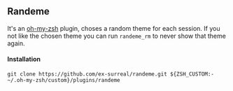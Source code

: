 ## Randeme

It's an [oh-my-zsh](https://github.com/robbyrussell/oh-my-zsh/) plugin, choses a random theme for each session. If you not like the chosen theme you can run `randeme_rm` to never show that theme again.

#### Installation

`git clone https://github.com/ex-surreal/randeme.git ${ZSH_CUSTOM:-~/.oh-my-zsh/custom}/plugins/randeme`
